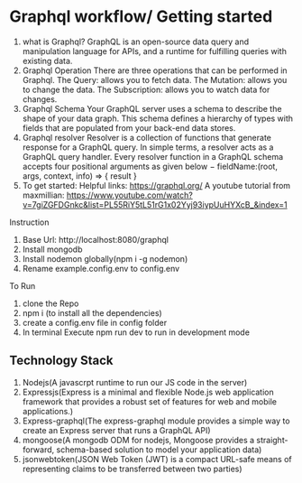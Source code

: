 # Graphql workflow/ Getting started

1. what is Graphql?
   GraphQL is an open-source data query and manipulation language for APIs, and a runtime for fulfilling queries with existing data.
2. Graphql Operation
   There are three operations that can be performed in Graphql.
   The Query: allows you to fetch data.
   The Mutation: allows you to change the data.
   The Subscription: allows you to watch data for changes.
3. Graphql Schema
   Your GraphQL server uses a schema to describe the shape of your data graph. This schema defines a hierarchy of types with fields that are populated from your back-end data stores.
4. Graphql resolver
   Resolver is a collection of functions that generate response for a GraphQL query. In simple terms, a resolver acts as a GraphQL query handler. Every resolver function in a GraphQL schema accepts four positional arguments as given below − fieldName:(root, args, context, info) => { result }
5. To get started:
   Helpful links: https://graphql.org/
   A youtube tutorial from maxmillian: https://www.youtube.com/watch?v=7giZGFDGnkc&list=PL55RiY5tL51rG1x02Yyj93iypUuHYXcB_&index=1

Instruction

1. Base Url: http://localhost:8080/graphql
2. Install mongodb
3. Install nodemon globally(npm i -g nodemon)
4. Rename example.config.env to config.env

To Run

1.  clone the Repo
2.  npm i (to install all the dependencies)
3.  create a config.env file in config folder
4.  In terminal Execute npm run dev to run in development mode

## Technology Stack

1. Nodejs(A javascrpt runtime to run our JS code in the server)
2. Expressjs(Express is a minimal and flexible Node.js web application framework that provides a robust set of features for web and mobile applications.)
3. Express-graphql(The express-graphql module provides a simple way to create an Express server that runs a GraphQL API)
4. mongoose(A mongodb ODM for nodejs, Mongoose provides a straight-forward, schema-based solution to model your application data)
5. jsonwebtoken(JSON Web Token (JWT) is a compact URL-safe means of representing claims to be transferred between two parties)
